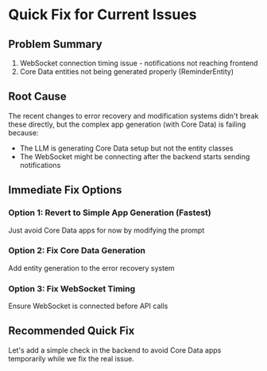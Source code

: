 # Quick Fix for Current Issues

## Problem Summary
1. WebSocket connection timing issue - notifications not reaching frontend
2. Core Data entities not being generated properly (ReminderEntity)

## Root Cause
The recent changes to error recovery and modification systems didn't break these directly, but the complex app generation (with Core Data) is failing because:
- The LLM is generating Core Data setup but not the entity classes
- The WebSocket might be connecting after the backend starts sending notifications

## Immediate Fix Options

### Option 1: Revert to Simple App Generation (Fastest)
Just avoid Core Data apps for now by modifying the prompt

### Option 2: Fix Core Data Generation
Add entity generation to the error recovery system

### Option 3: Fix WebSocket Timing
Ensure WebSocket is connected before API calls

## Recommended Quick Fix
Let's add a simple check in the backend to avoid Core Data apps temporarily while we fix the real issue.
